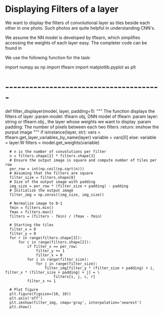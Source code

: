 # Displaying Filters of a layer
We want to display the filters of convolutional layer as tiles beside each other in one photo. Such photos are quite helpful in understanding CNN's.

We assume the NN model is developed by tflearn, which simplifies accessing the weights of each layer easy. The completer code can be found in

We use the following function for the task:

  import numpy as np
  import tflearn
  import matplotlib.pyplot as plt
  #   ---------------------------------------
  def filter_displayer(model, layer, padding=1):
      """
      The function displays the filters of layer
      :param model: tflearn obj, DNN model of tflearn
      :param layer: string or tflearn obj., the layer whose weights
      we want to display
      :param padding: The number of pixels between each two filters
      :return: imshow the purput image
      """
      if isinstance(layer, str):
          vars = tflearn.get_layer_variables_by_name(layer)
          variable = vars[0]
      else:
          variable = layer.W
      filters = model.get_weights(variable)

      # n is the number of convolutions per filter
      n = filters.shape[2] * filters.shape[3]
      # Ensure the output image is square and compute number of tiles per row
      per_row = int(np.ceil(np.sqrt(n)))
      # Assuming that the filters are square
      filter_size = filters.shape[0]
      # Size of the output image with padding
      img_size = per_row * (filter_size + padding) - padding
      # Initialize the output image
      filter_img = np.zeros((img_size, img_size))

      # Normalize image to 0-1
      fmin = filters.min()
      fmax = filters.max()
      filters = (filters - fmin) / (fmax - fmin)

      # Starting the tiles
      filter_x = 0
      filter_y = 0
      for r in range(filters.shape[3]):
          for c in range(filters.shape[2]):
              if filter_x == per_row:
                  filter_y += 1
                  filter_x = 0
              for i in range(filter_size):
                  for j in range(filter_size):
                      filter_img[filter_y * (filter_size + padding) + i, filter_x * (filter_size + padding) + j] = \
                          filters[i, j, c, r]
              filter_x += 1

      # Plot figure
      plt.figure(figsize=(10, 10))
      plt.axis('off')
      plt.imshow(filter_img, cmap='gray', interpolation='nearest')
      plt.show()
